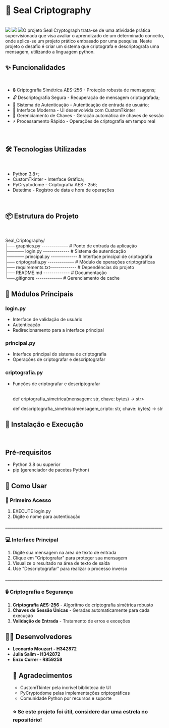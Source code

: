 <h1>🔐 Seal Criptography</h1><br>

<img src="https://img.shields.io/badge/Python-3.8+-blue.svg">
<img src="https://img.shields.io/badge/CustomTkinter-5.2.0-green.svg">
<img src="https://img.shields.io/badge/License-MIT-yellow.svg"


<p>O projeto Seal Cryptograph trata-se de uma atividade prática supervisionada que visa avaliar o aprendizado de um determinado conceito, onde aplica-se um projeto prático embasado por uma pesquisa. Neste projeto o desafio é criar um sistema que criptografa e descriptografa uma mensagem, utilizando a linguagem python.</p>


<h2>✨ Funcionalidades</h2><br>

<ul>
    <li> 🔒 Criptografia Simétrica AES-256 - Proteção robusta de mensagens; </li>
    <li> 🔓 Descriptografia Segura - Recuperação de mensagem criptografada; </li>
    <li> 👥 Sistema de Autenticação - Autenticação de entrada de usuário; </li>
    <li> 🎨 Interface Moderna - UI desenvolvida com CustomTkinter </li>
    <li> 🔑 Gerenciamento de Chaves - Geração automática de chaves de sessão </li>
    <li> ⚡ Processamento Rápido - Operações de criptografia em tempo real </li>
</ul><br>

<h2> 🛠️ Tecnologias Utilizadas </h2><br>

<ul>
    <li> Python 3.8+; </li>
    <li> CustomTkinter - Interface Gráfica; </li>
    <li> PyCryptodome - Criptografia AES - 256; </li>
    <li> Datetime - Registro de data e hora de operações </li>
</ul><br>

<h2> 📦 Estrutura do Projeto </h2><br>

<div>

<p>
Seal_Criptography/<br>
├── graphics.py     -------------           # Ponto de entrada da aplicação<br>
├───── login.py     -------------           # Sistema de autenticação<br>
├───── principal.py -------------           # Interface principal de criptografia<br>
├── criptografia.py -------------           # Módulo de operações criptográficas<br>
├── requirements.txt-------------           # Dependências do projeto<br>
├── README.md       -------------           # Documentação<br>
└──.gitignore       -------------           # Gerenciamento de cache<br>
</p>
</div>


<h2> 🔧 Módulos Principais </h2>

<h3>login.py</h3>

<ul>

<li>Interface de validação de usuário</li>
<li>Autenticação</li>
<li>Redirecionamento para a interface principal</li>

</ul>

<h3>principal.py</h3>

<ul>

<li>Interface principal do sistema de criptografia</li>
<li>Operações de criptografar e descriptografar</li>

</ul>

<h3>criptografia.py</h3>

<ul>

<li>Funções de criptografar e descriptografar</li><br>

<p>def criptografia_simetrica(mensagem: str, chave: bytes) -> str></p>
<p>def descriptografia_simetrica(mensagem_cripto: str, chave: bytes) -> str</p>


</ul>


<h2> 🚀 Instalação e Execução </h2><br>

<h2>Pré-requisitos</h2>

<ul>
    <li>Python 3.8 ou superior</li>
    <li>pip (gerenciador de pacotes Python)</li>
</ul>


<div>

<h2>📝 Como Usar</h2>

<h3>🔐 Primeiro Acesso</h3>

<ol>

<li>EXECUTE login.py</li>
<li>Digite o nome para autenticação</li>

</ol>

<p>______________________________________________________________________________</p>

<h3>💻 Interface Principal</h3>

<ol>

<li>Digite sua mensagem na área de texto de entrada</li>

<li>Clique em "Criptografar" para proteger sua mensagem</li>

<li>Visualize o resultado na área de texto de saída</li>

<li>Use "Descriptografar" para realizar o processo inverso</li>

</ol>

<p>______________________________________________________________________________</p>

<h3>🔒 Criptografia e Segurança</h3>

<ol>

<li><b>Criptografia AES-256</b> - Algoritmo de criptografia simétrica robusto</li>

<li><b>Chaves de Sessão Únicas</b> - Geradas automaticamente para cada execução</li>

<li><b>Validação de Entrada</b> - Tratamento de erros e exceções</li>

</ol>

</div>


<h2>👨‍💻 Desenvolvedores</h2>

<ul>
<li><b>Leonardo Mouzart - H342872</b></li>
<li><b>Julia Salim - H342872 </b></li>
<li><b>Enzo Correr - R859258</b></li>



<h2>🙏 Agradecimentos</h2>

<ul>
<li>CustomTkinter pela incrível biblioteca de UI</li>
<li>PyCryptodome pelas implementações criptográficas</li>
<li>Comunidade Python por recursos e suporte</li>
</ul>

<h3>⭐ Se este projeto foi útil, considere dar uma estrela no repositório!</h3>

